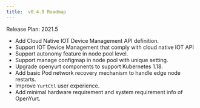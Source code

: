 ```yaml
---
title:  v0.4.0 Roadmap
---
```

Release Plan: 2021.5

- Add Cloud Native IOT Device Management API definition.
- Support IOT Device Management that comply with cloud native IOT API
- Support autonomy feature in node pool level.
- Support manage configmap in node pool with unique setting.
- Upgrade openyurt components to support Kubernetes 1.18.
- Add basic Pod network recovery mechanism to handle edge node restarts.
- Improve `YurtCtl` user experience.
- Add minimal hardware requirement and system requirement info of OpenYurt.
